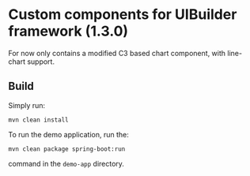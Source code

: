 # Custom components for UIBuilder framework (1.3.0)

For now only contains a modified C3 based chart component, with line-chart support.

## Build

Simply run:

```
mvn clean install
```

To run the demo application, run the:

```
mvn clean package spring-boot:run
```

command in the `demo-app` directory.

